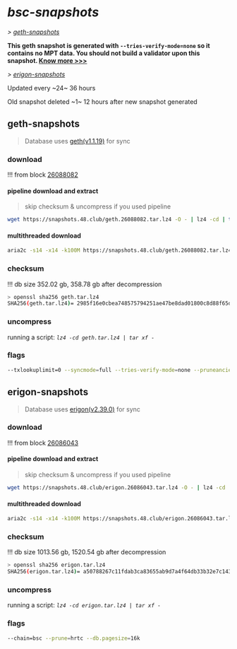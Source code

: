 # *bsc-snapshots*


*\> [geth-snapshots](#geth-snapshots)*

**This geth snapshot is generated with `--tries-verify-mode=none` so it contains no MPT data. You should not build a validator upon this snapshot. [Know more >>>](https://github.com/bnb-chain/bsc/pull/926)**

*\> [erigon-snapshots](#erigon-snapshots)*

Updated every ~24~ 36 hours

Old snapshot deleted ~1~ 12 hours after new snapshot generated

## geth-snapshots


> Database uses [geth(v1.1.19)](https://github.com/bnb-chain/bsc/releases/tag/v1.1.19) for sync


### download

<!-- begin_geth -->

!!! from block [26088082](https://bscscan.com/block/26088082)

#### pipeline download and extract
> skip checksum & uncompress if you used pipeline
```bash
wget https://snapshots.48.club/geth.26088082.tar.lz4 -O - | lz4 -cd | tar xf -
```

#### multithreaded download

```bash
aria2c -s14 -x14 -k100M https://snapshots.48.club/geth.26088082.tar.lz4 -o geth.tar.lz4
```


### checksum

!!! db size 352.02 gb, 358.78 gb after decompression
```bash
> openssl sha256 geth.tar.lz4
SHA256(geth.tar.lz4)= 2985f16e0cbea748575794251ae47be8dad01800c8d88f65dcb93e6c24847156
```

<!-- end_geth -->

### uncompress


running a script: _`lz4 -cd geth.tar.lz4 | tar xf -`_


### flags


```bash
--txlookuplimit=0 --syncmode=full --tries-verify-mode=none --pruneancient=true --diffblock=5000
```


## erigon-snapshots


> Database uses [erigon(v2.39.0)](https://github.com/ledgerwatch/erigon/releases/tag/v2.39.0) for sync


### download

<!-- begin_erigon -->

!!! from block [26086043](https://bscscan.com/block/26086043)

#### pipeline download and extract
> skip checksum & uncompress if you used pipeline
```bash
wget https://snapshots.48.club/erigon.26086043.tar.lz4 -O - | lz4 -cd | tar xf -
```

#### multithreaded download

```bash
aria2c -s14 -x14 -k100M https://snapshots.48.club/erigon.26086043.tar.lz4 -o erigon.tar.lz4
```


### checksum

!!! db size 1013.56 gb, 1520.54 gb after decompression
```bash
> openssl sha256 erigon.tar.lz4
SHA256(erigon.tar.lz4)= a50788267c11fdab3ca83655ab9d7a4f64db33b32e7c143bc46e647658ad8a98
```

<!-- end_erigon -->


### uncompress


running a script: _`lz4 -cd erigon.tar.lz4 | tar xf -`_


### flags


```bash
--chain=bsc --prune=hrtc --db.pagesize=16k
```
